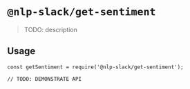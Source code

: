 # `@nlp-slack/get-sentiment`

> TODO: description

## Usage

```
const getSentiment = require('@nlp-slack/get-sentiment');

// TODO: DEMONSTRATE API
```
